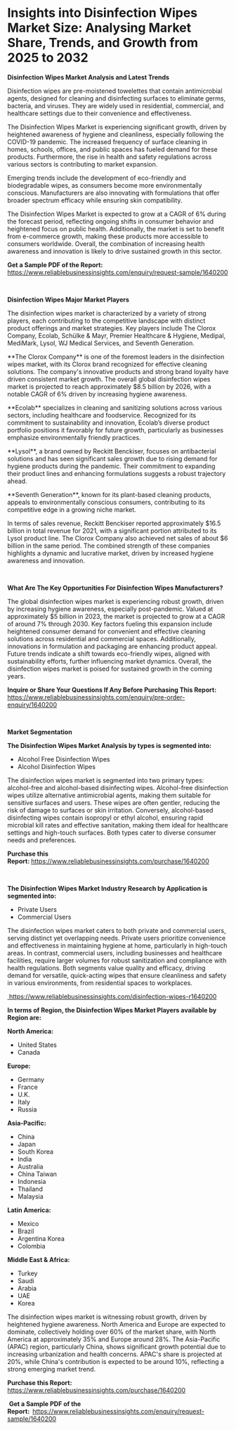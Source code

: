 <p><h1>Insights into Disinfection Wipes Market Size: Analysing Market Share, Trends, and Growth from 2025 to 2032</h1></p><p><strong>Disinfection Wipes Market Analysis and Latest Trends</strong></p>
<p><p>Disinfection wipes are pre-moistened towelettes that contain antimicrobial agents, designed for cleaning and disinfecting surfaces to eliminate germs, bacteria, and viruses. They are widely used in residential, commercial, and healthcare settings due to their convenience and effectiveness.</p><p>The Disinfection Wipes Market is experiencing significant growth, driven by heightened awareness of hygiene and cleanliness, especially following the COVID-19 pandemic. The increased frequency of surface cleaning in homes, schools, offices, and public spaces has fueled demand for these products. Furthermore, the rise in health and safety regulations across various sectors is contributing to market expansion. </p><p>Emerging trends include the development of eco-friendly and biodegradable wipes, as consumers become more environmentally conscious. Manufacturers are also innovating with formulations that offer broader spectrum efficacy while ensuring skin compatibility. </p><p>The Disinfection Wipes Market is expected to grow at a CAGR of 6% during the forecast period, reflecting ongoing shifts in consumer behavior and heightened focus on public health. Additionally, the market is set to benefit from e-commerce growth, making these products more accessible to consumers worldwide. Overall, the combination of increasing health awareness and innovation is likely to drive sustained growth in this sector.</p></p>
<p><strong>Get a Sample PDF of the Report:&nbsp;</strong> <a href="https://www.reliablebusinessinsights.com/enquiry/request-sample/1640200?utm_campaign=3504&utm_medium=2&utm_source=Github&utm_content=ia&utm_term=16042025&utm_id=disinfection-wipes">https://www.reliablebusinessinsights.com/enquiry/request-sample/1640200</a></p>
<p>&nbsp;</p>
<p><strong>Disinfection Wipes Major Market Players</strong></p>
<p><p>The disinfection wipes market is characterized by a variety of strong players, each contributing to the competitive landscape with distinct product offerings and market strategies. Key players include The Clorox Company, Ecolab, Schülke & Mayr, Premier Healthcare & Hygiene, Medipal, MediMark, Lysol, WJ Medical Services, and Seventh Generation.</p><p>**The Clorox Company** is one of the foremost leaders in the disinfection wipes market, with its Clorox brand recognized for effective cleaning solutions. The company's innovative products and strong brand loyalty have driven consistent market growth. The overall global disinfection wipes market is projected to reach approximately $8.5 billion by 2026, with a notable CAGR of 6% driven by increasing hygiene awareness.</p><p>**Ecolab** specializes in cleaning and sanitizing solutions across various sectors, including healthcare and foodservice. Recognized for its commitment to sustainability and innovation, Ecolab’s diverse product portfolio positions it favorably for future growth, particularly as businesses emphasize environmentally friendly practices.</p><p>**Lysol**, a brand owned by Reckitt Benckiser, focuses on antibacterial solutions and has seen significant sales growth due to rising demand for hygiene products during the pandemic. Their commitment to expanding their product lines and enhancing formulations suggests a robust trajectory ahead.</p><p>**Seventh Generation**, known for its plant-based cleaning products, appeals to environmentally conscious consumers, contributing to its competitive edge in a growing niche market.</p><p>In terms of sales revenue, Reckitt Benckiser reported approximately $16.5 billion in total revenue for 2021, with a significant portion attributed to its Lysol product line. The Clorox Company also achieved net sales of about $6 billion in the same period. The combined strength of these companies highlights a dynamic and lucrative market, driven by increased hygiene awareness and innovation.</p></p>
<p>&nbsp;</p>
<p><strong>What Are The Key Opportunities For Disinfection Wipes Manufacturers?</strong></p>
<p><p>The global disinfection wipes market is experiencing robust growth, driven by increasing hygiene awareness, especially post-pandemic. Valued at approximately $5 billion in 2023, the market is projected to grow at a CAGR of around 7% through 2030. Key factors fueling this expansion include heightened consumer demand for convenient and effective cleaning solutions across residential and commercial spaces. Additionally, innovations in formulation and packaging are enhancing product appeal. Future trends indicate a shift towards eco-friendly wipes, aligned with sustainability efforts, further influencing market dynamics. Overall, the disinfection wipes market is poised for sustained growth in the coming years.</p></p>
<p><strong>Inquire or Share Your Questions If Any Before Purchasing This Report:</strong> <a href="https://www.reliablebusinessinsights.com/enquiry/pre-order-enquiry/1640200?utm_campaign=3504&utm_medium=2&utm_source=Github&utm_content=ia&utm_term=16042025&utm_id=disinfection-wipes">https://www.reliablebusinessinsights.com/enquiry/pre-order-enquiry/1640200</a></p>
<p>&nbsp;</p>
<p><strong>Market Segmentation</strong></p>
<p><strong>The Disinfection Wipes Market Analysis by types is segmented into:</strong></p>
<p><ul><li>Alcohol Free Disinfection Wipes</li><li>Alcohol Disinfection Wipes</li></ul></p>
<p><p>The disinfection wipes market is segmented into two primary types: alcohol-free and alcohol-based disinfecting wipes. Alcohol-free disinfection wipes utilize alternative antimicrobial agents, making them suitable for sensitive surfaces and users. These wipes are often gentler, reducing the risk of damage to surfaces or skin irritation. Conversely, alcohol-based disinfecting wipes contain isopropyl or ethyl alcohol, ensuring rapid microbial kill rates and effective sanitation, making them ideal for healthcare settings and high-touch surfaces. Both types cater to diverse consumer needs and preferences.</p></p>
<p><strong>Purchase this Report:&nbsp;</strong><a href="https://www.reliablebusinessinsights.com/purchase/1640200?utm_campaign=3504&utm_medium=2&utm_source=Github&utm_content=ia&utm_term=16042025&utm_id=disinfection-wipes">https://www.reliablebusinessinsights.com/purchase/1640200</a></p>
<p>&nbsp;</p>
<p><strong>The Disinfection Wipes Market Industry Research by Application is segmented into:</strong></p>
<p><ul><li>Private Users</li><li>Commercial Users</li></ul></p>
<p><p>The disinfection wipes market caters to both private and commercial users, serving distinct yet overlapping needs. Private users prioritize convenience and effectiveness in maintaining hygiene at home, particularly in high-touch areas. In contrast, commercial users, including businesses and healthcare facilities, require larger volumes for robust sanitization and compliance with health regulations. Both segments value quality and efficacy, driving demand for versatile, quick-acting wipes that ensure cleanliness and safety in various environments, from residential spaces to workplaces.</p></p>
<p><a href="https://www.reliablebusinessinsights.com/disinfection-wipes-r1640200?utm_campaign=3504&utm_medium=2&utm_source=Github&utm_content=ia&utm_term=16042025&utm_id=disinfection-wipes">&nbsp;https://www.reliablebusinessinsights.com/disinfection-wipes-r1640200</a></p>
<p><strong>In terms of Region, the Disinfection Wipes Market Players available by Region are:</strong></p>
<p>
    <p> <strong> North America: </strong>
        <ul>
            <li>United States</li>
            <li>Canada</li>
        </ul>
        </p> 
    <p> <strong> Europe: </strong>
        <ul>
            <li>Germany</li>
            <li>France</li>
            <li>U.K.</li>
            <li>Italy</li>
            <li>Russia</li>
        </ul>
        </p> 
    <p> <strong> Asia-Pacific: </strong>
        <ul>
            <li>China</li>
            <li>Japan</li>
            <li>South Korea</li>
            <li>India</li>
            <li>Australia</li>
            <li>China Taiwan</li>
            <li>Indonesia</li>
            <li>Thailand</li>
            <li>Malaysia</li>
        </ul>
        </p> 
    <p> <strong> Latin America: </strong>
        <ul>
            <li>Mexico</li>
            <li>Brazil</li>
            <li>Argentina Korea</li>
            <li>Colombia</li>
        </ul>
        </p> 
    <p> <strong> Middle East & Africa: </strong>
        <ul>
            <li>Turkey</li>
            <li>Saudi</li>
            <li>Arabia</li>
            <li>UAE</li>
            <li>Korea</li>
        </ul>
    </p>
    </p>
<p><p>The disinfection wipes market is witnessing robust growth, driven by heightened hygiene awareness. North America and Europe are expected to dominate, collectively holding over 60% of the market share, with North America at approximately 35% and Europe around 28%. The Asia-Pacific (APAC) region, particularly China, shows significant growth potential due to increasing urbanization and health concerns. APAC's share is projected at 20%, while China's contribution is expected to be around 10%, reflecting a strong emerging market trend.</p></p>
<p><strong>Purchase this Report: </strong><a href="https://www.reliablebusinessinsights.com/purchase/1640200?utm_campaign=3504&utm_medium=2&utm_source=Github&utm_content=ia&utm_term=16042025&utm_id=disinfection-wipes">https://www.reliablebusinessinsights.com/purchase/1640200</a></p>
<p>&nbsp;<strong>Get a Sample PDF of the Report:&nbsp;&nbsp;</strong><a href="https://www.reliablebusinessinsights.com/enquiry/request-sample/1640200?utm_campaign=3504&utm_medium=2&utm_source=Github&utm_content=ia&utm_term=16042025&utm_id=disinfection-wipes">https://www.reliablebusinessinsights.com/enquiry/request-sample/1640200</a></p>
<p><strong></strong></p>
<p><p></p><p></p><p></p></p>